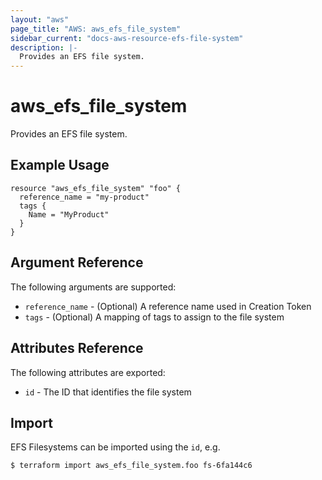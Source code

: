 ```yaml
---
layout: "aws"
page_title: "AWS: aws_efs_file_system"
sidebar_current: "docs-aws-resource-efs-file-system"
description: |-
  Provides an EFS file system.
---
```


# aws\_efs\_file\_system

Provides an EFS file system.

## Example Usage

```
resource "aws_efs_file_system" "foo" {
  reference_name = "my-product"
  tags {
    Name = "MyProduct"
  }
}
```

## Argument Reference

The following arguments are supported:

* `reference_name` - (Optional) A reference name used in Creation Token
* `tags` - (Optional) A mapping of tags to assign to the file system

## Attributes Reference

The following attributes are exported:

* `id` - The ID that identifies the file system


## Import

EFS Filesystems can be imported using the `id`, e.g. 

```
$ terraform import aws_efs_file_system.foo fs-6fa144c6
```